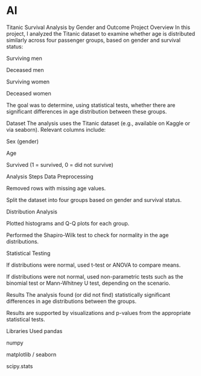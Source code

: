 # AI
Titanic Survival Analysis by Gender and Outcome
Project Overview
In this project, I analyzed the Titanic dataset to examine whether age is distributed similarly across four passenger groups, based on gender and survival status:

Surviving men

Deceased men

Surviving women

Deceased women

The goal was to determine, using statistical tests, whether there are significant differences in age distribution between these groups.

Dataset
The analysis uses the Titanic dataset (e.g., available on Kaggle or via seaborn). Relevant columns include:

Sex (gender)

Age

Survived (1 = survived, 0 = did not survive)

Analysis Steps
Data Preprocessing

Removed rows with missing age values.

Split the dataset into four groups based on gender and survival status.

Distribution Analysis

Plotted histograms and Q-Q plots for each group.

Performed the Shapiro-Wilk test to check for normality in the age distributions.

Statistical Testing

If distributions were normal, used t-test or ANOVA to compare means.

If distributions were not normal, used non-parametric tests such as the binomial test or Mann-Whitney U test, depending on the scenario.

Results
The analysis found (or did not find) statistically significant differences in age distributions between the groups.

Results are supported by visualizations and p-values from the appropriate statistical tests.

Libraries Used
pandas

numpy

matplotlib / seaborn

scipy.stats